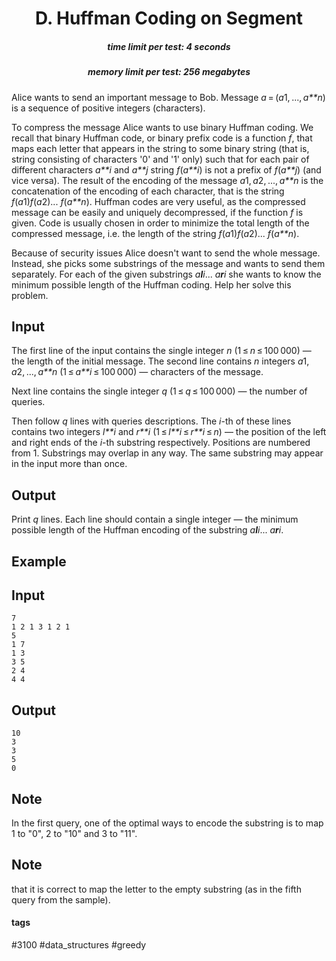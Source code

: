 <h1 style='text-align: center;'> D. Huffman Coding on Segment</h1>

<h5 style='text-align: center;'>time limit per test: 4 seconds</h5>
<h5 style='text-align: center;'>memory limit per test: 256 megabytes</h5>

Alice wants to send an important message to Bob. Message *a* = (*a*1, ..., *a**n*) is a sequence of positive integers (characters).

To compress the message Alice wants to use binary Huffman coding. We recall that binary Huffman code, or binary prefix code is a function *f*, that maps each letter that appears in the string to some binary string (that is, string consisting of characters '0' and '1' only) such that for each pair of different characters *a**i* and *a**j* string *f*(*a**i*) is not a prefix of *f*(*a**j*) (and vice versa). The result of the encoding of the message *a*1, *a*2, ..., *a**n* is the concatenation of the encoding of each character, that is the string *f*(*a*1)*f*(*a*2)... *f*(*a**n*). Huffman codes are very useful, as the compressed message can be easily and uniquely decompressed, if the function *f* is given. Code is usually chosen in order to minimize the total length of the compressed message, i.e. the length of the string *f*(*a*1)*f*(*a*2)... *f*(*a**n*).

Because of security issues Alice doesn't want to send the whole message. Instead, she picks some substrings of the message and wants to send them separately. For each of the given substrings *a**l**i*... *a**r**i* she wants to know the minimum possible length of the Huffman coding. Help her solve this problem.

## Input

The first line of the input contains the single integer *n* (1 ≤ *n* ≤ 100 000) — the length of the initial message. The second line contains *n* integers *a*1, *a*2, ..., *a**n* (1 ≤ *a**i* ≤ 100 000) — characters of the message.

Next line contains the single integer *q* (1 ≤ *q* ≤ 100 000) — the number of queries.

Then follow *q* lines with queries descriptions. The *i*-th of these lines contains two integers *l**i* and *r**i* (1 ≤ *l**i* ≤ *r**i* ≤ *n*) — the position of the left and right ends of the *i*-th substring respectively. Positions are numbered from 1. Substrings may overlap in any way. The same substring may appear in the input more than once.

## Output

Print *q* lines. Each line should contain a single integer — the minimum possible length of the Huffman encoding of the substring *a**l**i*... *a**r**i*.

## Example

## Input


```
7  
1 2 1 3 1 2 1  
5  
1 7  
1 3  
3 5  
2 4  
4 4  

```
## Output


```
10  
3  
3  
5  
0  

```
## Note

In the first query, one of the optimal ways to encode the substring is to map 1 to "0", 2 to "10" and 3 to "11".

## Note

 that it is correct to map the letter to the empty substring (as in the fifth query from the sample).



#### tags 

#3100 #data_structures #greedy 
